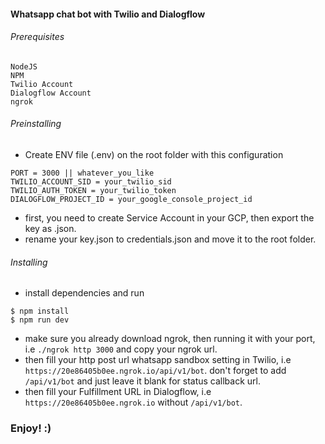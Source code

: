 #### Whatsapp chat bot with Twilio and Dialogflow

###### Prerequisites

```
NodeJS
NPM
Twilio Account
Dialogflow Account
ngrok
```

###### Preinstalling
* Create ENV file (.env) on the root folder with this configuration

```
PORT = 3000 || whatever_you_like
TWILIO_ACCOUNT_SID = your_twilio_sid
TWILIO_AUTH_TOKEN = your_twilio_token
DIALOGFLOW_PROJECT_ID = your_google_console_project_id
```

* first, you need to create Service Account in your GCP, then export the key as .json.
* rename your key.json to credentials.json and move it to the root folder.

###### Installing
* install dependencies and run

```
$ npm install
$ npm run dev
```

* make sure you already download ngrok, then running it with your port, i.e `./ngrok http 3000` and copy your ngrok url.
* then fill your http post url whatsapp sandbox setting in Twilio, i.e `https://20e86405b0ee.ngrok.io/api/v1/bot`. don't forget to add `/api/v1/bot` and just leave it blank for status callback url.
* then fill your Fulfillment URL in Dialogflow, i.e `https://20e86405b0ee.ngrok.io` without `/api/v1/bot`.


### Enjoy! :)
